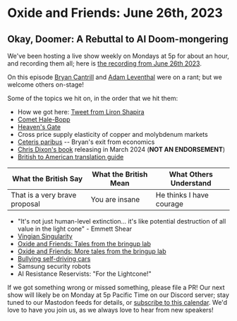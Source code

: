 # Oxide and Friends: June 26th, 2023

## Okay, Doomer: A Rebuttal to AI Doom-mongering

We've been hosting a live show weekly on Mondays at 5p for about an hour,
and recording them all; here is
[the recording from June 26th 2023](https://youtu.be/r3qZJBfHI0Y).

On this episode
[Bryan Cantrill](https://mastodon.social/@bcantrill) and
[Adam Leventhal](https://mastodon.social/@ahl)
were on a rant; but we welcome others on-stage!

Some of the topics we hit on, in the order that we hit them:

- How we got here: [Tweet from Liron Shapira](https://twitter.com/liron/status/1672986864297578501)
- [Comet Hale-Bopp](https://en.wikipedia.org/wiki/Comet_Hale%E2%80%93Bopp)
- [Heaven's Gate](https://en.wikipedia.org/wiki/Heaven%27s_Gate_(religious_group))
- Cross price supply elasticity of copper and molybdenum markets
- [Ceteris paribus](https://en.wikipedia.org/wiki/Ceteris_paribus) -- Bryan's exit from economics
- [Chris Dixon's book](https://www.penguinrandomhouse.com/books/744504/read-write-own-by-chris-dixon/) releasing in March 2024 (**NOT AN ENDORSEMENT**)
- [British to American translation guide](https://www.dailymail.co.uk/news/article-2408583/From-bad-quite-good-trait-polite-stops-saying-really-mean.html)

| What the British Say | What the British Mean | What Others Understand |
| ---- | ---- | ---- |
| That is a very brave proposal | You are insane | He thinks I have courage |

- "It's not just human-level extinction... it's like potential destruction of all value in the light cone" - Emmett Shear
- [Vingian Singularity](https://mindstalk.net/vinge/vinge-sing.html)
- [Oxide and Friends: Tales from the bringup lab](https://oxide-and-friends.transistor.fm/episodes/tales-from-the-bringup-lab-2021-12-06)
- [Oxide and Friends: More tales from the bringup lab](https://oxide-and-friends.transistor.fm/episodes/more-tales-from-the-bringup-lab)
- [Bullying self-driving cars](https://www.businessinsider.com/uber-people-bullying-self-driving-cars-2019-6)
- Samsung security robots
- AI Resistance Reservists: "For the Lightcone!"

If we got something wrong or missed something, please file a PR!
Our next show will likely be on Monday at 5p Pacific Time on our Discord
server; stay tuned to our Mastodon feeds for details, or [subscribe to this
calendar](https://sesh.fyi/api/calendar/v2/iMdFbuFRupMwuTiwvXswNU.ics).  We'd
love to have you join us, as we always love to hear from new speakers!

